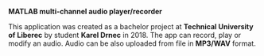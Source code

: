 **MATLAB multi-channel audio player/recorder**

This application was created as a bachelor project at **Technical University of Liberec** by student **Karel Drnec** in 2018.
The app can record, play or modify an audio.
Audio can be also uploaded from file in **MP3/WAV** format.
